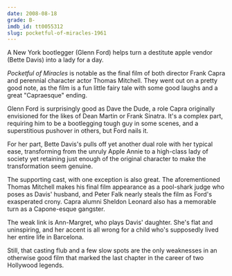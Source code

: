 ```yaml
---
date: 2008-08-18
grade: B-
imdb_id: tt0055312
slug: pocketful-of-miracles-1961
---
```


A New York bootlegger (Glenn Ford) helps turn a destitute apple vendor (Bette Davis) into a lady for a day.

_Pocketful of Miracles_ is notable as the final film of both director Frank Capra and perennial character actor Thomas Mitchell. They went out on a pretty good note, as the film is a fun little fairy tale with some good laughs and a great "Capraesque" ending.

Glenn Ford is surprisingly good as Dave the Dude, a role Capra originally envisioned for the likes of Dean Martin or Frank Sinatra. It's a complex part, requiring him to be a bootlegging tough guy in some scenes, and a superstitious pushover in others, but Ford nails it.

For her part, Bette Davis's pulls off yet another dual role with her typical ease, transforming from the unruly Apple Annie to a high-class lady of society yet retaining just enough of the original character to make the transformation seem genuine.

The supporting cast, with one exception is also great. The aforementioned Thomas Mitchell makes his final film appearance as a pool-shark judge who poses as Davis' husband, and Peter Falk nearly steals the film as Ford's exasperated crony. Capra alumni Sheldon Leonard also has a memorable turn as a Capone-esque gangster.

The weak link is Ann-Margret, who plays Davis' daughter. She's flat and uninspiring, and her accent is all wrong for a child who's supposedly lived her entire life in Barcelona.

Still, that casting flub and a few slow spots are the only weaknesses in an otherwise good film that marked the last chapter in the career of two Hollywood legends.
